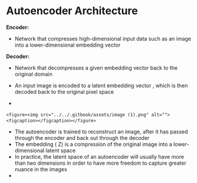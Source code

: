 # Autoencoder Architecture

**Encoder:**&#x20;

* Network that compresses high-dimensional input data such as an image into a lower-dimensional embedding vector

**Decoder:**

* Network that decompresses a given embedding vector back to the original domain



* An input image is encoded to a latent embedding vector , which is then decoded back to the original pixel space
*

    <figure><img src="../../.gitbook/assets/image (1).png" alt=""><figcaption></figcaption></figure>
* The autoencoder is trained to reconstruct an image, after it has passed through the encoder and back out through the decoder
* The embedding ( Z) is a compression of the original image into a lower-dimensional latent space
* In practice, the latent space of an autoencoder will usually have more than two dimensions in order to have more freedom to capture greater nuance in the images
*
